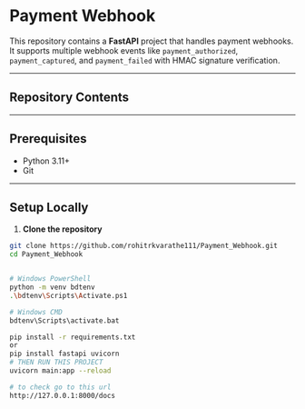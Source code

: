 
# Payment Webhook

This repository contains a **FastAPI** project that handles payment webhooks. It supports multiple webhook events like `payment_authorized`, `payment_captured`, and `payment_failed` with HMAC signature verification.

---

## Repository Contents



---

## Prerequisites

- Python 3.11+
- Git

---

## Setup Locally

1. **Clone the repository**

```bash
git clone https://github.com/rohitrkvarathe111/Payment_Webhook.git
cd Payment_Webhook


# Windows PowerShell
python -m venv bdtenv
.\bdtenv\Scripts\Activate.ps1

# Windows CMD
bdtenv\Scripts\activate.bat

pip install -r requirements.txt
or
pip install fastapi uvicorn
# THEN RUN THIS PROJECT
uvicorn main:app --reload

# to check go to this url
http://127.0.0.1:8000/docs

